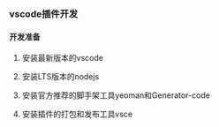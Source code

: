 ### vscode插件开发

#### 开发准备

1. 安装最新版本的vscode

2. 安装LTS版本的nodejs

3. 安装官方推荐的脚手架工具yeoman和Generator-code

4. 安装插件的打包和发布工具vsce

